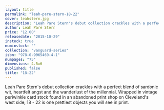 ```yaml
---
layout: title
permalink: "leah-pare-stern-18-22"
cover: leahstern.jpg
description: "Leah Pare Stern's debut collection crackles with a perfect blend of sardonic wit, heartfelt angst and the wanderlust of the millennial. Wrapped in vintage periwinkle card stock found in an abandoned print shop on Cleveland's west side, 18 - 22 is one prettiest objects you will see in print."
author: Leah Paré Stern
price: "12.00"
releasedate: "2015-10-29"
instock: true
numinstock: ""
collection: "vanguard-series"
isbn: "978-0-9965460-4-1"
numpages: "75"
dimensions: 4.5x6
published: false
title: "18-22"
---
```



Leah Pare Stern's debut collection crackles with a perfect blend of sardonic wit, heartfelt angst and the wanderlust of the millennial. Wrapped in vintage periwinkle card stock found in an abandoned print shop on Cleveland's west side, 18 - 22 is one prettiest objects you will see in print.
